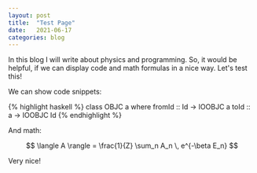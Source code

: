```yaml
---
layout: post
title:  "Test Page"
date:   2021-06-17
categories: blog
---
```


In this blog I will write about physics and programming. So, it would be helpful,
if we can display code and math formulas in a nice way. Let's test this!

We can show code snippets:

{% highlight haskell %}
class OBJC a where
    fromId :: Id -> IOOBJC a
    toId   :: a  -> IOOBJC Id
{% endhighlight %}

And math:

$$
\langle A \rangle = \frac{1}{Z} \sum_n A_n \, e^{-\beta E_n}
$$

Very nice!
